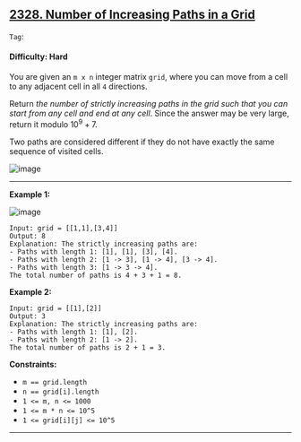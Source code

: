 ## [2328. Number of Increasing Paths in a Grid](https://leetcode.com/problems/number-of-increasing-paths-in-a-grid/)

```Tag```:

#### Difficulty: Hard

You are given an ```m x n``` integer matrix ```grid```, where you can move from a cell to any adjacent cell in all ```4``` directions.

Return _the number of strictly increasing paths in the grid such that you can start from any cell and end at any cell_. Since the answer may be very large, return it modulo $10^9 + 7$.

Two paths are considered different if they do not have exactly the same sequence of visited cells.

![image](https://github.com/quananhle/Python/assets/35042430/b8d5e0b5-47ef-4c6e-a0fa-742ecd70915a)

---

__Example 1:__

![image](https://assets.leetcode.com/uploads/2022/05/10/griddrawio-4.png)
```
Input: grid = [[1,1],[3,4]]
Output: 8
Explanation: The strictly increasing paths are:
- Paths with length 1: [1], [1], [3], [4].
- Paths with length 2: [1 -> 3], [1 -> 4], [3 -> 4].
- Paths with length 3: [1 -> 3 -> 4].
The total number of paths is 4 + 3 + 1 = 8.
```

__Example 2:__
```
Input: grid = [[1],[2]]
Output: 3
Explanation: The strictly increasing paths are:
- Paths with length 1: [1], [2].
- Paths with length 2: [1 -> 2].
The total number of paths is 2 + 1 = 3.
```

__Constraints:__

- ```m == grid.length```
- ```n == grid[i].length```
- ```1 <= m, n <= 1000```
- ```1 <= m * n <= 10^5```
- ```1 <= grid[i][j] <= 10^5```

---
